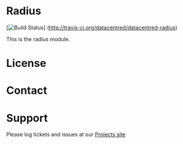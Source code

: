 # Radius

[![Build Status](https://secure.travis-ci.org/datacentred/datacentred-radius.png?branch=master)] (http://travis-ci.org/datacentred/datacentred-radius)

This is the radius module.

# License


# Contact


# Support

Please log tickets and issues at our [Projects site](http://projects.example.com)
